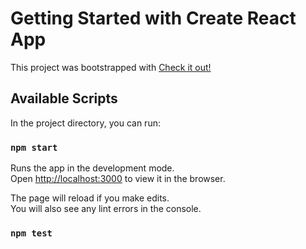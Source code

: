 # Getting Started with Create React App

This project was bootstrapped with 
[Check it out!](https://gcloud11.github.io/Veryable/)

## Available Scripts

In the project directory, you can run:

### `npm start`

Runs the app in the development mode.\
Open [http://localhost:3000](http://localhost:3000) to view it in the browser.

The page will reload if you make edits.\
You will also see any lint errors in the console.

### `npm test`


